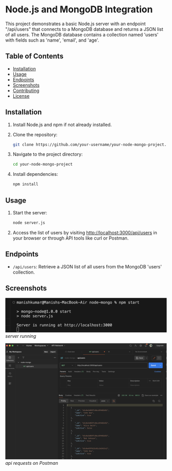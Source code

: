 
# Node.js and MongoDB Integration

This project demonstrates a basic Node.js server with an endpoint "/api/users" that connects to a MongoDB database and returns a JSON list of all users. The MongoDB database contains a collection named 'users' with fields such as 'name', 'email', and 'age'.

## Table of Contents

- [Installation](#installation)
- [Usage](#usage)
- [Endpoints](#endpoints)
- [Screenshots](#screenshots)
- [Contributing](#contributing)
- [License](#license)

## Installation

1. Install Node.js and npm if not already installed.

2. Clone the repository:

   ```bash
   git clone https://github.com/your-username/your-node-mongo-project.git
   ```

3. Navigate to the project directory:

   ```bash
   cd your-node-mongo-project
   ```

4. Install dependencies:

   ```bash
   npm install
   ```

## Usage

1. Start the server:

   ```bash
   node server.js
   ```

2. Access the list of users by visiting [http://localhost:3000/api/users](http://localhost:3000/api/users) in your browser or through API tools like curl or Postman.

## Endpoints

- `/api/users`: Retrieve a JSON list of all users from the MongoDB 'users' collection.

## Screenshots

![Screenshot 1](output-screenshots/screenshot1.png)
*server running*

![Screenshot 2](output-screenshots/screenshot2.png)
*api requests on Postman*


